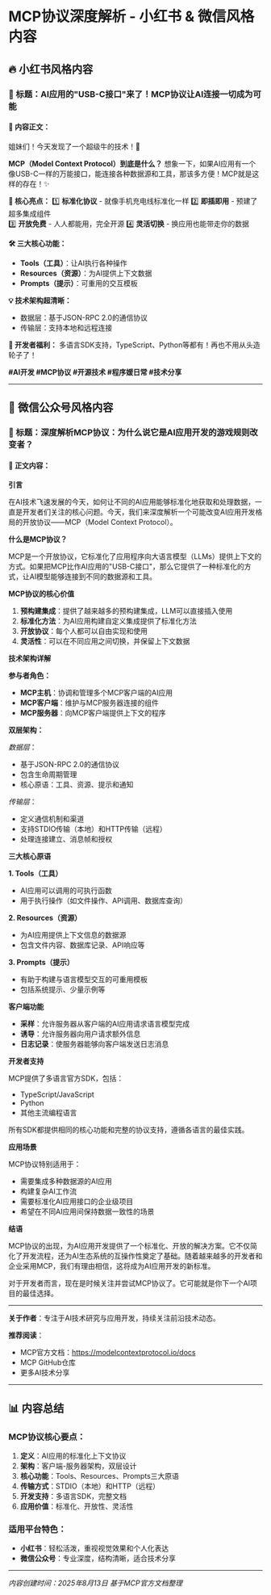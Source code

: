 # MCP协议深度解析 - 小红书 & 微信风格内容

## 🔥 小红书风格内容

### 📱 标题：AI应用的"USB-C接口"来了！MCP协议让AI连接一切成为可能

#### 🌟 内容正文：

姐妹们！今天发现了一个超级牛的技术！🤩

**MCP（Model Context Protocol）到底是什么？**
想象一下，如果AI应用有一个像USB-C一样的万能接口，能连接各种数据源和工具，那该多方便！MCP就是这样的存在！✨

**🎯 核心亮点：**
1️⃣ **标准化协议** - 就像手机充电线标准化一样
2️⃣ **即插即用** - 预建了超多集成组件  
3️⃣ **开放免费** - 人人都能用，完全开源
4️⃣ **灵活切换** - 换应用也能带走你的数据

**🛠️ 三大核心功能：**
- **Tools（工具）**：让AI执行各种操作
- **Resources（资源）**：为AI提供上下文数据  
- **Prompts（提示）**：可重用的交互模板

**💡 技术架构超清晰：**
- 数据层：基于JSON-RPC 2.0的通信协议
- 传输层：支持本地和远程连接

**🚀 开发者福利：**
多语言SDK支持，TypeScript、Python等都有！再也不用从头造轮子了！

**#AI开发 #MCP协议 #开源技术 #程序媛日常 #技术分享**

---

## 📱 微信公众号风格内容

### 🔵 标题：深度解析MCP协议：为什么说它是AI应用开发的游戏规则改变者？

#### 📄 正文内容：

**引言**

在AI技术飞速发展的今天，如何让不同的AI应用能够标准化地获取和处理数据，一直是开发者们关注的核心问题。今天，我们来深度解析一个可能改变AI应用开发格局的开放协议——MCP（Model Context Protocol）。

**什么是MCP协议？**

MCP是一个开放协议，它标准化了应用程序向大语言模型（LLMs）提供上下文的方式。如果把MCP比作AI应用的"USB-C接口"，那么它提供了一种标准化的方式，让AI模型能够连接到不同的数据源和工具。

**MCP协议的核心价值**

1. **预构建集成**：提供了越来越多的预构建集成，LLM可以直接插入使用
2. **标准化方法**：为AI应用构建自定义集成提供了标准化方法  
3. **开放协议**：每个人都可以自由实现和使用
4. **灵活性**：可以在不同应用之间切换，并保留上下文数据

**技术架构详解**

**参与者角色：**
- **MCP主机**：协调和管理多个MCP客户端的AI应用
- **MCP客户端**：维护与MCP服务器连接的组件
- **MCP服务器**：向MCP客户端提供上下文的程序

**双层架构：**

*数据层*：
- 基于JSON-RPC 2.0的通信协议
- 包含生命周期管理
- 核心原语：工具、资源、提示和通知

*传输层*：
- 定义通信机制和渠道
- 支持STDIO传输（本地）和HTTP传输（远程）
- 处理连接建立、消息帧和授权

**三大核心原语**

**1. Tools（工具）**
- AI应用可以调用的可执行函数
- 用于执行操作（如文件操作、API调用、数据库查询）

**2. Resources（资源）**  
- 为AI应用提供上下文信息的数据源
- 包含文件内容、数据库记录、API响应等

**3. Prompts（提示）**
- 有助于构建与语言模型交互的可重用模板
- 包括系统提示、少量示例等

**客户端功能**

- **采样**：允许服务器从客户端的AI应用请求语言模型完成
- **诱导**：允许服务器向用户请求额外信息
- **日志记录**：使服务器能够向客户端发送日志消息

**开发者支持**

MCP提供了多语言官方SDK，包括：
- TypeScript/JavaScript
- Python  
- 其他主流编程语言

所有SDK都提供相同的核心功能和完整的协议支持，遵循各语言的最佳实践。

**应用场景**

MCP协议特别适用于：
- 需要集成多种数据源的AI应用
- 构建复杂AI工作流
- 需要标准化AI应用接口的企业级项目
- 希望在不同AI应用间保持数据一致性的场景

**结语**

MCP协议的出现，为AI应用开发提供了一个标准化、开放的解决方案。它不仅简化了开发流程，还为AI生态系统的互操作性奠定了基础。随着越来越多的开发者和企业采用MCP，我们有理由相信，这将成为AI应用开发的新标准。

对于开发者而言，现在是时候关注并尝试MCP协议了。它可能就是你下一个AI项目的最佳选择。

---

**关于作者**：专注于AI技术研究与应用开发，持续关注前沿技术动态。

**推荐阅读**：
- MCP官方文档：https://modelcontextprotocol.io/docs
- MCP GitHub仓库
- 更多AI技术分享

---

## 📊 内容总结

### MCP协议核心要点：

1. **定义**：AI应用的标准化上下文协议
2. **架构**：客户端-服务器架构，双层设计
3. **核心功能**：Tools、Resources、Prompts三大原语
4. **传输方式**：STDIO（本地）和HTTP（远程）
5. **开发支持**：多语言SDK，完整文档
6. **应用价值**：标准化、开放性、灵活性

### 适用平台特色：
- **小红书**：轻松活泼，重视视觉效果和个人化表达
- **微信公众号**：专业深度，结构清晰，适合技术分享

---

*内容创建时间：2025年8月13日*
*基于MCP官方文档整理*

